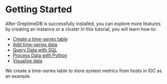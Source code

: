 # Getting Started

After GreptimeDB is successfully installed, you can explore more features by creating an instance or a cluster In this tutorial, you will learn how to:

- [Create a time-series table][1]
- [Add time-series data][2]
- [Query Data with SQL][3]
- [Process Data with Python][4]
- [Visualize data][5]

We create a time-series table to store system metrics from hosts in IDC as an example.

[1]: ./create-a-time-series-table.md
[2]: ./add-time-series-data.md
[3]: ./query-data-with-sql.md
[4]: ./process-data-with-python.md
[5]: ./visualize-data.md
